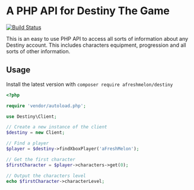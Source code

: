 A PHP API for Destiny The Game
===========

[![Build Status](https://travis-ci.org/aFreshMelon/destiny-php.svg)](https://travis-ci.org/aFreshMelon/destiny-php)

This is an easy to use PHP API to access all sorts of information about any Destiny account. 
This includes characters equipment, progression and all sorts of other information.

Usage
-----

Install the latest version with `composer require afreshmelon/destiny`

```php
<?php

require 'vendor/autoload.php';

use Destiny\Client;

// Create a new instance of the client
$destiny = new Client;

// Find a player
$player = $destiny->findXboxPlayer('aFreshMelon');

// Get the first character
$firstCharacter = $player->characters->get(0);

// Output the characters level
echo $firstCharacter->characterLevel;